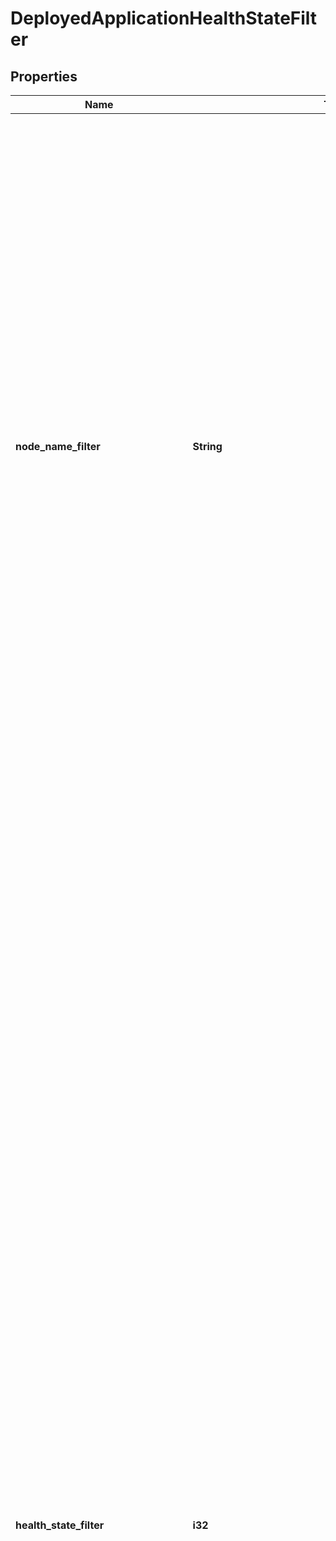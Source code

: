 # DeployedApplicationHealthStateFilter

## Properties
Name | Type | Description | Notes
------------ | ------------- | ------------- | -------------
**node_name_filter** | **String** | The name of the node where the application is deployed in order to match the filter. If specified, the filter is applied only to the application deployed on the specified node. If the application is not deployed on the node with the specified name, no deployed application is returned in the cluster health chunk based on this filter. Otherwise, the deployed application is included in the cluster health chunk if it respects the other filter properties. If not specified, all deployed applications that match the parent filters (if any) are taken into consideration and matched against the other filter members, like health state filter. | [optional] [default to null]
**health_state_filter** | **i32** | The filter for the health state of the deployed applications. It allows selecting deployed applications if they match the desired health states. The possible values are integer value of one of the following health states. Only deployed applications that match the filter are returned. All deployed applications are used to evaluate the cluster aggregated health state. If not specified, default value is None, unless the node name is specified. If the filter has default value and node name is specified, the matching deployed application is returned. The state values are flag-based enumeration, so the value could be a combination of these values obtained using bitwise &#39;OR&#39; operator. For example, if the provided value is 6, it matches deployed applications with HealthState value of OK (2) and Warning (4).  - Default - Default value. Matches any HealthState. The value is zero. - None - Filter that doesn&#39;t match any HealthState value. Used in order to return no results on a given collection of states. The value is 1. - Ok - Filter that matches input with HealthState value Ok. The value is 2. - Warning - Filter that matches input with HealthState value Warning. The value is 4. - Error - Filter that matches input with HealthState value Error. The value is 8. - All - Filter that matches input with any HealthState value. The value is 65535. | [optional] [default to null]
**deployed_service_package_filters** | [**Vec<::models::DeployedServicePackageHealthStateFilter>**](DeployedServicePackageHealthStateFilter.md) | Defines a list of filters that specify which deployed service packages to be included in the returned cluster health chunk as children of the parent deployed application. The deployed service packages are returned only if the parent deployed application matches a filter. If the list is empty, no deployed service packages are returned. All the deployed service packages are used to evaluate the parent deployed application aggregated health state, regardless of the input filters. The deployed application filter may specify multiple deployed service package filters. For example, it can specify a filter to return all deployed service packages with health state Error and another filter to always include a deployed service package on a node. | [optional] [default to null]

[[Back to Model list]](../README.md#documentation-for-models) [[Back to API list]](../README.md#documentation-for-api-endpoints) [[Back to README]](../README.md)


